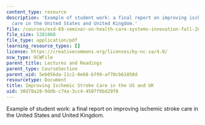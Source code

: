 ```yaml
---
content_type: resource
description: 'Example of student work: a final report on improving ischemic stroke
  care in the United States and United Kingdom.'
file: /courses/esd-69-seminar-on-health-care-systems-innovation-fall-2010/30d78a289ddbc74a3cc44507f6bd29f8_MITESD_69F10_stroke_final.pdf
file_size: 1281868
file_type: application/pdf
learning_resource_types: []
license: https://creativecommons.org/licenses/by-nc-sa/4.0/
ocw_type: OCWFile
parent_title: Lectures and Readings
parent_type: CourseSection
parent_uid: 5eb056da-11c2-0e68-b799-af70cb61050d
resourcetype: Document
title: Improving Ischemic Stroke Care in the US and UK
uid: 30d78a28-9ddb-c74a-3cc4-4507f6bd29f8
---
```

Example of student work: a final report on improving ischemic stroke care in the United States and United Kingdom.